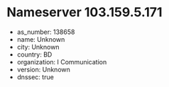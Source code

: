 # Nameserver 103.159.5.171

* as_number: 138658
* name: Unknown
* city: Unknown
* country: BD
* organization: I Communication
* version: Unknown
* dnssec: true
